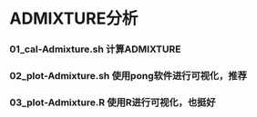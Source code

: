 # ADMIXTURE分析
### 01_cal-Admixture.sh 计算ADMIXTURE
### 02_plot-Admixture.sh 使用pong软件进行可视化，推荐
### 03_plot-Admixture.R  使用R进行可视化，也挺好
